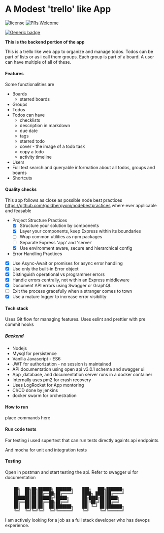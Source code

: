 # A Modest 'trello' like App 

![license](https://img.shields.io/npm/l/m)  [![PRs Welcome](https://img.shields.io/badge/PRs-welcome-brightgreen.svg)](http://makeapullrequest.com)

[![Generic badge](https://img.shields.io/badge/Looking_for_job-Hire_me-green.svg?style=for-the-badge)](https://shields.io/)
  




**This is the backend portion of the app**

This is a trello like web app to organize and manage todos. Todos can be part of lists or as i call them groups. Each group is part of a board. A user can have multiple of all of these.

#### Features
Some functionalities are 
* Boards 
    * starred boards
* Groups
* Todos
* Todos can have
    * checklists
    * description in markdown
    * due date
    * tags 
    * starred todo 
    * cover - the image of a todo task
    * copy a todo
    * activity timeline
* Users
* Full text search and queryable information 
    about all todos, groups and boards
* Shortcuts

#### Quality checks
This app follows as close as possible node best practices https://github.com/goldbergyoni/nodebestpractices where ever applicable and feasable 

* Project Structure Practices
    * [x] Structure your solution by components
    * [x] Layer your components, keep Express within its boundaries
    * [ ] Wrap common utilities as npm packages
    * [ ] Separate Express 'app' and 'server'
    * [x] Use environment aware, secure and hierarchical config
* Error Handling Practices
 * [x] Use Async-Await or promises for async error handling
 * [x] Use only the built-in Error object
 * [x] Distinguish operational vs programmer errors
 * [x] Handle errors centrally, not within an Express middleware
 * [x] Document API errors using Swagger or GraphQL
 * [ ] Exit the process gracefully when a stranger comes to town
 * [x] Use a mature logger to increase error visibility 
#### Tech stack

Uses Git flow for managing features.
Uses eslint and prettier with pre commit hooks

##### Backend
* Nodejs
* Mysql for persistence
* Vanilla Javascript - ES6
* JWT for authorization - no session is maintained
* API documentation using open api v3.0.1 schema and swagger ui
* App ,database, and documentation server runs in a docker container
* Internally uses pm2 for crash recovery
* Uses LogRocket for App montoring
* CI/CD done by jenkins
* docker swarm for orchestration



#### How to run
place commands here



#### Run code tests
For testing i used supertest that can run tests directly againts api endpoints.

And mocha for unit and integration tests

#### Testing

Open in postman and start testing the api.
Refer to swagger ui for documentation





###







        ██╗  ██╗██╗██████╗ ███████╗    ███╗   ███╗███████╗
        ██║  ██║██║██╔══██╗██╔════╝    ████╗ ████║██╔════╝
        ███████║██║██████╔╝█████╗      ██╔████╔██║█████╗  
        ██╔══██║██║██╔══██╗██╔══╝      ██║╚██╔╝██║██╔══╝  
        ██║  ██║██║██║  ██║███████╗    ██║ ╚═╝ ██║███████╗
        ╚═╝  ╚═╝╚═╝╚═╝  ╚═╝╚══════╝    ╚═╝     ╚═╝╚══════╝
                                                
I am actively looking for a job as a full stack developer who has devops experience.